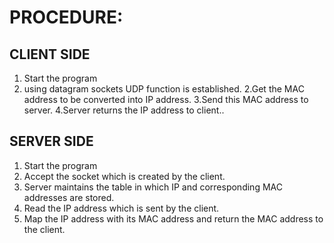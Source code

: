 # PROCEDURE:  
## CLIENT SIDE
1. Start the program
2. using datagram sockets UDP function is established.
2.Get the MAC address to be converted into IP address.
3.Send this MAC address to server.
4.Server returns the IP address to client..
## SERVER SIDE
1. Start the program
2. Accept the socket which is created by the client.
3. Server maintains the table in which IP and corresponding MAC addresses are stored.
4. Read the IP address which is sent by the client.
5. Map the IP address with its MAC address and return the MAC address to the client.
